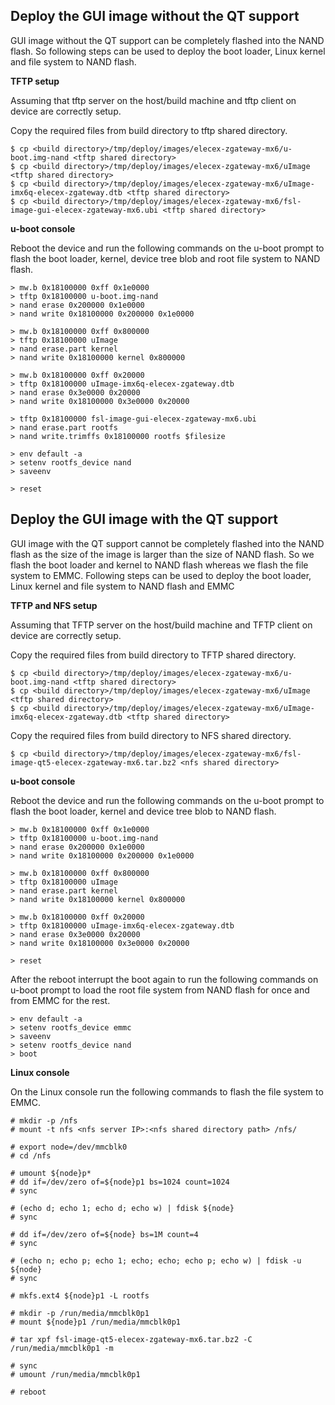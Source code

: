 ## Deploy the GUI image without the QT support

GUI image without the QT support can be completely flashed into the NAND flash. So following steps can be used to deploy the boot loader, Linux kernel and file system to NAND flash.

**TFTP setup**

Assuming that tftp server on the host/build machine and tftp client on device are correctly setup.

Copy the required files from build directory to tftp shared directory.


    $ cp <build directory>/tmp/deploy/images/elecex-zgateway-mx6/u-boot.img-nand <tftp shared directory>
    $ cp <build directory>/tmp/deploy/images/elecex-zgateway-mx6/uImage <tftp shared directory>
    $ cp <build directory>/tmp/deploy/images/elecex-zgateway-mx6/uImage-imx6q-elecex-zgateway.dtb <tftp shared directory>
    $ cp <build directory>/tmp/deploy/images/elecex-zgateway-mx6/fsl-image-gui-elecex-zgateway-mx6.ubi <tftp shared directory>


**u-boot console**

Reboot the device and run the following commands on the u-boot prompt to flash the boot loader, kernel, device tree blob and root file system to NAND flash.

    > mw.b 0x18100000 0xff 0x1e0000
    > tftp 0x18100000 u-boot.img-nand
    > nand erase 0x200000 0x1e0000
    > nand write 0x18100000 0x200000 0x1e0000
	
    > mw.b 0x18100000 0xff 0x800000
    > tftp 0x18100000 uImage
    > nand erase.part kernel
    > nand write 0x18100000 kernel 0x800000
    
    > mw.b 0x18100000 0xff 0x20000
    > tftp 0x18100000 uImage-imx6q-elecex-zgateway.dtb
    > nand erase 0x3e0000 0x20000
    > nand write 0x18100000 0x3e0000 0x20000
    
    > tftp 0x18100000 fsl-image-gui-elecex-zgateway-mx6.ubi
    > nand erase.part rootfs
    > nand write.trimffs 0x18100000 rootfs $filesize
    
    > env default -a
    > setenv rootfs_device nand
    > saveenv
    
    > reset


## Deploy the GUI image with the QT support

GUI image with the QT support cannot be completely flashed into the NAND flash as the size of the image is larger than the size of NAND flash. So we flash the boot loader and kernel to NAND flash whereas we flash the file system to EMMC. Following steps can be used to deploy the boot loader, Linux kernel and file system to NAND flash and EMMC

**TFTP and NFS setup**

Assuming that TFTP server on the host/build machine and TFTP client on device are correctly setup.

Copy the required files from build directory to TFTP shared directory.


    $ cp <build directory>/tmp/deploy/images/elecex-zgateway-mx6/u-boot.img-nand <tftp shared directory>
    $ cp <build directory>/tmp/deploy/images/elecex-zgateway-mx6/uImage <tftp shared directory>
    $ cp <build directory>/tmp/deploy/images/elecex-zgateway-mx6/uImage-imx6q-elecex-zgateway.dtb <tftp shared directory>

Copy the required files from build directory to NFS shared directory.

    $ cp <build directory>/tmp/deploy/images/elecex-zgateway-mx6/fsl-image-qt5-elecex-zgateway-mx6.tar.bz2 <nfs shared directory>

**u-boot console**

Reboot the device and run the following commands on the u-boot prompt to flash the boot loader, kernel and device tree blob to NAND flash.

    > mw.b 0x18100000 0xff 0x1e0000
    > tftp 0x18100000 u-boot.img-nand
    > nand erase 0x200000 0x1e0000
    > nand write 0x18100000 0x200000 0x1e0000
	
    > mw.b 0x18100000 0xff 0x800000
    > tftp 0x18100000 uImage
    > nand erase.part kernel
    > nand write 0x18100000 kernel 0x800000
    
    > mw.b 0x18100000 0xff 0x20000
    > tftp 0x18100000 uImage-imx6q-elecex-zgateway.dtb
    > nand erase 0x3e0000 0x20000
    > nand write 0x18100000 0x3e0000 0x20000
    
    > reset

After the reboot interrupt the boot again to run the following commands on u-boot prompt to load the root file system from NAND flash for once and from EMMC for the rest.

    > env default -a
    > setenv rootfs_device emmc
    > saveenv
    > setenv rootfs_device nand
    > boot

**Linux console**

   On the Linux console run the following commands to flash the file system to EMMC.
    
    # mkdir -p /nfs
    # mount -t nfs <nfs server IP>:<nfs shared directory path> /nfs/
    
    # export node=/dev/mmcblk0
    # cd /nfs
    
    # umount ${node}p*
    # dd if=/dev/zero of=${node}p1 bs=1024 count=1024
    # sync
    
    # (echo d; echo 1; echo d; echo w) | fdisk ${node}
    # sync
    
    # dd if=/dev/zero of=${node} bs=1M count=4
    # sync
    
    # (echo n; echo p; echo 1; echo; echo; echo p; echo w) | fdisk -u ${node}
    # sync
    
    # mkfs.ext4 ${node}p1 -L rootfs
    
    # mkdir -p /run/media/mmcblk0p1
    # mount ${node}p1 /run/media/mmcblk0p1
    
    # tar xpf fsl-image-qt5-elecex-zgateway-mx6.tar.bz2 -C /run/media/mmcblk0p1 -m
    
    # sync
    # umount /run/media/mmcblk0p1
	
    # reboot

